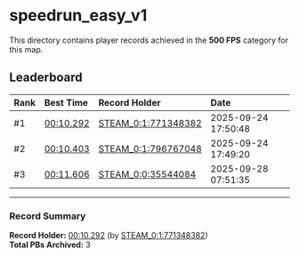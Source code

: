 # speedrun_easy_v1

This directory contains player records achieved in the **500 FPS** category for this map.

## Leaderboard

| Rank | Best Time | Record Holder | Date                |
| :--- | :-------- | :------------ | :------------------ |
| #1   | [00:10.292](./00010292_STEAM_0_1_771348382_20250924-175048.zip) | [STEAM_0:1:771348382](https://speedrun16.com/profile/STEAM_0:1:771348382)   | 2025-09-24 17:50:48 |
| #2   | [00:10.403](./00010403_STEAM_0_1_796767048_20250924-174920.zip) | [STEAM_0:1:796767048](https://speedrun16.com/profile/STEAM_0:1:796767048)   | 2025-09-24 17:49:20 |
| #3   | [00:11.606](./00011606_STEAM_0_0_35544084_20250928-075135.zip) | [STEAM_0:0:35544084](https://speedrun16.com/profile/STEAM_0:0:35544084)   | 2025-09-28 07:51:35 |

---

### Record Summary
**Record Holder:** [00:10.292](./00010292_STEAM_0_1_771348382_20250924-175048.zip) (by [STEAM_0:1:771348382](https://speedrun16.com/profile/STEAM_0:1:771348382))  
**Total PBs Archived:** 3